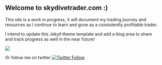 ## Welcome to skydivetrader.com :)

This site is a work in progress, it will document my trading journey and resources as I continue to learn and grow as a consistently profitable trader.


I intend to update this Jekyll theme template and add a blog area to share and track progress as well in the near future!

![](https://purepng.com/public/uploads/thumbnail//man-skydiving-using-parachute-q18.png)

Or follow me on twitter [![Twitter Follow](https://img.shields.io/twitter/follow/bstevensondev.svg?style=social)](https://twitter.com/skydivetrader1)  


